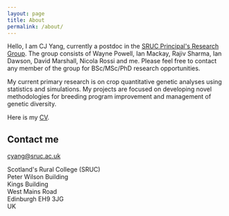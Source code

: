 ```yaml
---
layout: page
title: About
permalink: /about/
---
```


Hello, I am CJ Yang, currently a postdoc in the [SRUC Principal's Research Group](https://www.sruc.ac.uk/research/research-impact/principal-s-research-group/). The group consists of Wayne Powell, Ian Mackay, Rajiv Sharma, Ian Dawson, David Marshall, Nicola Rossi and me. Please feel free to contact any member of the group for BSc/MSc/PhD research opportunities.  

My current primary research is on crop quantitative genetic analyses using statistics and simulations. My projects are focused on developing novel methodologies for breeding program improvement and management of genetic diversity.  

Here is my [CV](https://cjyang-work.github.io/CV_web).  

## Contact me

[cyang@sruc.ac.uk](mailto:cyang@sruc.ac.uk)

Scotland's Rural College (SRUC)  
Peter Wilson Building  
Kings Building  
West Mains Road  
Edinburgh EH9 3JG  
UK  
